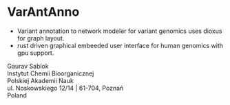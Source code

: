 # VarAntAnno

 - Variant annotation to network modeler for variant genomics uses dioxus for graph layout.
 - rust driven graphical embeeded user interface for human genomics with gpu support.

 Gaurav Sablok \
 Instytut Chemii Bioorganicznej \
 Polskiej Akademii Nauk \
 ul. Noskowskiego 12/14 | 61-704, Poznań \
 Poland
